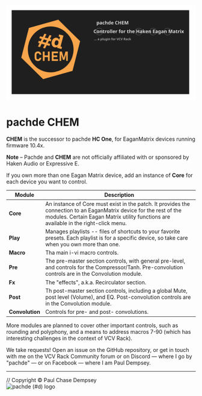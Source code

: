 ![](./image/repo-banner.svg)

# pachde CHEM

**CHEM** is the successor to pachde **HC One**, for EaganMatrix devices running firmware 10.4x.

**Note** – Pachde and **CHEM** are not officially affiliated with or sponsored by Haken Audio or Expressive E.

If you own more than one Eagan Matrix device, add an instance of **Core** for each device you want to control.

| Module | Description |
| -- | -- |
| **Core** | An instance of Core must exist in the patch. It provides the connection to an EaganMatrix device for the rest of the modules. Certain Eagan Matrix utility functions are available in the right-click menu. |
| **Play** | Manages playlists -- files of shortcuts to your favorite presets. Each playlist is for a specific device, so take care when you own more than one. |
| **Macro** | Tha main i-vi macro controls. |
| **Pre** | The pre-master section controls, with general pre-level, and controls for the Compressor/Tanh. Pre-convolution controls are in the Convolution module. |
| **Fx** | The "effects", a.k.a. Recirculator section. |
| **Post** | Th post-master section controls, including a global Mute, post level (Volume), and EQ. Post-convolution controls are in the Convolution module.|
| **Convolution** | Controls for pre- and post- convolutions. |

More modules are planned to cover other important controls, such as rounding and polyphony,
and a means to address macros 7-90 (which has interesting challenges in the context of VCV Rack).

We take requests! Open an issue on the GitHub repository,
 or get in touch with me on the VCV Rack Community forum or on Discord — where I go by "pachde" — or on Facebook — where I am Paul Dempsey.

---

// Copyright © Paul Chase Dempsey\
![pachde (#d) logo](./image/Logo.svg)